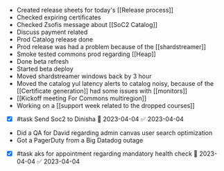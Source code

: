 * Created release sheets for today's [[Release process]]
* Checked expiring certificates
* Checked Zsofis message about [[SoC2 Catalog]]
* Discuss payment related 
* Prod Catalog release done
* Prod release was had a problem because of the [[shardstreamer]]
* Smoke tested commons prod regarding [[Heap]]
* Done beta refresh
* Started beta deploy
* Moved shardstreamer windows back by 3 hour
* Moved the catalog yul latency alerts to catalog noisy, because of the [[Certificate generation]] had some issues with [[monitors]]
* [[Kickoff meeting For Commons multiregion]]
* Working on a [[support week related to the dropped courses]]
- [x] #task Send Soc2 to Dinisha 📅 2023-04-04 ✅ 2023-04-04
* Did a QA for David regarding admin canvas user search optimization
* Got a PagerDuty from a Big Datadog outage
- [x] #task aks for appointment regarding mandatory health check 📅 2023-04-04 ✅ 2023-04-04